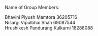 Name of Group Members:

Bhavini Piyush Mamtora	36205716	
Nisargi Vipulbhai Shah	69087544	
Hrushikesh Pandurang Kulkarni	18288088